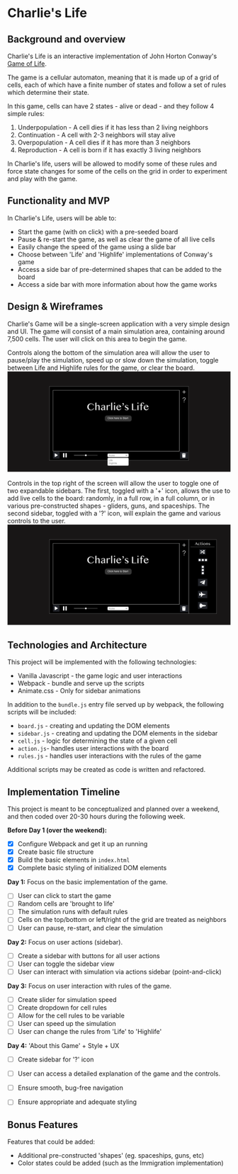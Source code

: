 # Charlie's Life

## Background and overview
Charlie's Life is an interactive implementation of John Horton Conway's [Game of Life](https://en.wikipedia.org/wiki/Conway%27s_Game_of_Life).

The game is a cellular automaton, meaning that it is made up of a grid of cells, each of which have a finite number of states and follow a set of rules which determine their state.

In this game, cells can have 2 states - alive or dead - and they follow 4 simple rules:
1. Underpopulation - A cell dies if it has less than 2 living neighbors
2. Continuation - A cell with 2-3 neighbors will stay alive
3. Overpopulation - A cell dies if it has more than 3 neighbors
4. Reproduction - A cell is born if it has exactly 3 living neighbors

In Charlie's life, users will be allowed to modify some of these rules and force state changes for some of the cells on the grid in order to experiment and play with the game.

## Functionality and MVP

In Charlie's Life, users will be able to:
* Start the game (with on click) with a pre-seeded board
* Pause & re-start the game, as well as clear the game of all live cells
* Easily change the speed of the game using a slide bar
* Choose between 'Life' and 'Highlife' implementations of Conway's game
* Access a side bar of pre-determined shapes that can be added to the board
* Access a side bar with more information about how the game works

## Design & Wireframes

Charlie's Game will be a single-screen application with a very simple design and UI. The game will consist of a main simulation area, containing around 7,500 cells. The user will click on this area to begin the game.

Controls along the bottom of the simulation area will allow the user to pause/play the simulation, speed up or slow down the simulation, toggle between Life and Highlife rules for the game, or clear the board.
![Game of Life - Main](Assets/GameOfLife_Main.png)

Controls in the top right of the screen will allow the user to toggle one of two expandable sidebars. The first, toggled with a '+' icon, allows the use to add live cells to the board: randomly, in a full row, in a full column, or in various pre-constructed shapes - gliders, guns, and spaceships. The second sidebar, toggled with a '?' icon, will explain the game and various controls to the user.
![Game of Life - Sidebar](Assets/GameOfLife_Sidebar.png)

## Technologies and Architecture
This project will be implemented with the following technologies:
* Vanilla Javascript - the game logic and user interactions
* Webpack - bundle and serve up the scripts
* Animate.css - Only for sidebar animations

In addition to the `bundle.js` entry file served up by webpack, the following scripts will be included:

* `board.js` - creating and updating the DOM elements
* `sidebar.js` - creating and updating the DOM elements in the sidebar
* `cell.js` - logic for determining the state of a given cell
* `action.js`- handles user interactions with the board
* `rules.js` - handles user interactions with the rules of the game

Additional scripts may be created as code is written and refactored.

## Implementation Timeline
This project is meant to be conceptualized and planned over a weekend, and then coded over 20-30 hours during the following week.

**Before Day 1 (over the weekend):**
- [x] Configure Webpack and get it up an running
- [x] Create basic file structure
- [x] Build the basic elements in `index.html`
- [x] Complete basic styling of initialized DOM elements

**Day 1:** Focus on the basic implementation of the game.
- [ ] User can click to start the game
- [ ] Random cells are 'brought to life'
- [ ] The simulation runs with default rules
- [ ] Cells on the top/bottom or left/right of the grid are treated as neighbors
- [ ] User can pause, re-start, and clear the simulation

**Day 2:** Focus on user actions (sidebar).
- [ ] Create a sidebar with buttons for all user actions
- [ ] User can toggle the sidebar view
- [ ] User can interact with simulation via actions sidebar (point-and-click)

**Day 3:** Focus on user interaction with rules of the game.
- [ ] Create slider for simulation speed
- [ ] Create dropdown for cell rules
- [ ] Allow for the cell rules to be variable
- [ ] User can speed up the simulation
- [ ] User can change the rules from 'Life' to 'Highlife'

**Day 4:** 'About this Game' + Style + UX
- [ ] Create sidebar for '?' icon
- [ ] User can access a detailed explanation of the game and the controls.
- [ ] Ensure smooth, bug-free navigation
- [ ] Ensure appropriate and adequate styling


## Bonus Features
Features that could be added:
 * Additional pre-constructed 'shapes' (eg. spaceships, guns, etc)
 * Color states could be added (such as the Immigration implementation)
